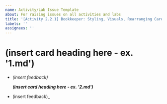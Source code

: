 ```yaml
---
name: Activity/Lab Issue Template
about: For raising issues on all activities and labs
title: '[Activity 2.2.1] Bookkeeper: Styling, Visuals, Rearranging Cards'
labels: ''
assignees: ''
---
```


# \(insert card heading here - ex. '1.md'\)

* _\(insert feedback\)_

  _**\(insert card heading here - ex. '2.md'\)**_

* \(insert feedback\)\_

